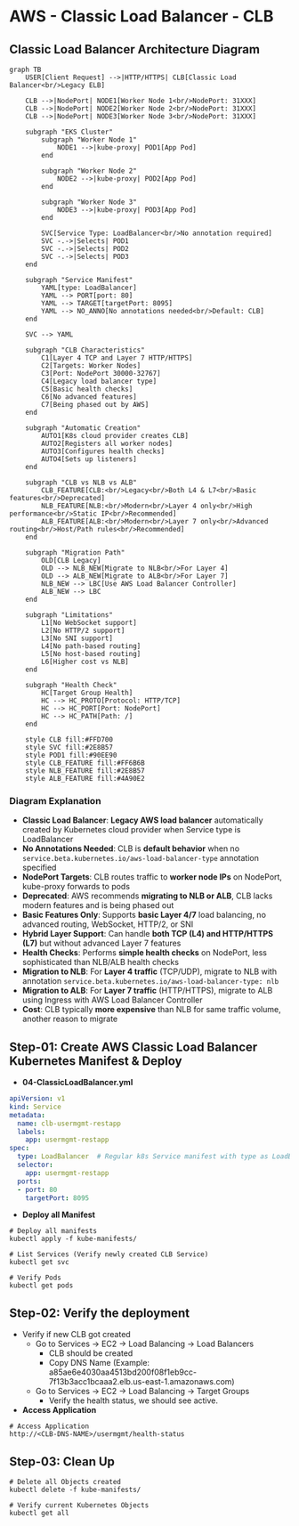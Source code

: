 # AWS - Classic Load Balancer - CLB

## Classic Load Balancer Architecture Diagram

```mermaid
graph TB
    USER[Client Request] -->|HTTP/HTTPS| CLB[Classic Load Balancer<br/>Legacy ELB]
    
    CLB -->|NodePort| NODE1[Worker Node 1<br/>NodePort: 31XXX]
    CLB -->|NodePort| NODE2[Worker Node 2<br/>NodePort: 31XXX]
    CLB -->|NodePort| NODE3[Worker Node 3<br/>NodePort: 31XXX]
    
    subgraph "EKS Cluster"
        subgraph "Worker Node 1"
            NODE1 -->|kube-proxy| POD1[App Pod]
        end
        
        subgraph "Worker Node 2"
            NODE2 -->|kube-proxy| POD2[App Pod]
        end
        
        subgraph "Worker Node 3"
            NODE3 -->|kube-proxy| POD3[App Pod]
        end
        
        SVC[Service Type: LoadBalancer<br/>No annotation required]
        SVC -.->|Selects| POD1
        SVC -.->|Selects| POD2
        SVC -.->|Selects| POD3
    end
    
    subgraph "Service Manifest"
        YAML[type: LoadBalancer]
        YAML --> PORT[port: 80]
        YAML --> TARGET[targetPort: 8095]
        YAML --> NO_ANNO[No annotations needed<br/>Default: CLB]
    end
    
    SVC --> YAML
    
    subgraph "CLB Characteristics"
        C1[Layer 4 TCP and Layer 7 HTTP/HTTPS]
        C2[Targets: Worker Nodes]
        C3[Port: NodePort 30000-32767]
        C4[Legacy load balancer type]
        C5[Basic health checks]
        C6[No advanced features]
        C7[Being phased out by AWS]
    end
    
    subgraph "Automatic Creation"
        AUTO1[K8s cloud provider creates CLB]
        AUTO2[Registers all worker nodes]
        AUTO3[Configures health checks]
        AUTO4[Sets up listeners]
    end
    
    subgraph "CLB vs NLB vs ALB"
        CLB_FEATURE[CLB:<br/>Legacy<br/>Both L4 & L7<br/>Basic features<br/>Deprecated]
        NLB_FEATURE[NLB:<br/>Modern<br/>Layer 4 only<br/>High performance<br/>Static IP<br/>Recommended]
        ALB_FEATURE[ALB:<br/>Modern<br/>Layer 7 only<br/>Advanced routing<br/>Host/Path rules<br/>Recommended]
    end
    
    subgraph "Migration Path"
        OLD[CLB Legacy]
        OLD --> NLB_NEW[Migrate to NLB<br/>For Layer 4]
        OLD --> ALB_NEW[Migrate to ALB<br/>For Layer 7]
        NLB_NEW --> LBC[Use AWS Load Balancer Controller]
        ALB_NEW --> LBC
    end
    
    subgraph "Limitations"
        L1[No WebSocket support]
        L2[No HTTP/2 support]
        L3[No SNI support]
        L4[No path-based routing]
        L5[No host-based routing]
        L6[Higher cost vs NLB]
    end
    
    subgraph "Health Check"
        HC[Target Group Health]
        HC --> HC_PROTO[Protocol: HTTP/TCP]
        HC --> HC_PORT[Port: NodePort]
        HC --> HC_PATH[Path: /]
    end
    
    style CLB fill:#FFD700
    style SVC fill:#2E8B57
    style POD1 fill:#90EE90
    style CLB_FEATURE fill:#FF6B6B
    style NLB_FEATURE fill:#2E8B57
    style ALB_FEATURE fill:#4A90E2
```

### Diagram Explanation

- **Classic Load Balancer**: **Legacy AWS load balancer** automatically created by Kubernetes cloud provider when Service type is LoadBalancer
- **No Annotations Needed**: CLB is **default behavior** when no `service.beta.kubernetes.io/aws-load-balancer-type` annotation specified
- **NodePort Targets**: CLB routes traffic to **worker node IPs** on NodePort, kube-proxy forwards to pods
- **Deprecated**: AWS recommends **migrating to NLB or ALB**, CLB lacks modern features and is being phased out
- **Basic Features Only**: Supports **basic Layer 4/7** load balancing, no advanced routing, WebSocket, HTTP/2, or SNI
- **Hybrid Layer Support**: Can handle **both TCP (L4) and HTTP/HTTPS (L7)** but without advanced Layer 7 features
- **Health Checks**: Performs **simple health checks** on NodePort, less sophisticated than NLB/ALB health checks
- **Migration to NLB**: For **Layer 4 traffic** (TCP/UDP), migrate to NLB with annotation `service.beta.kubernetes.io/aws-load-balancer-type: nlb`
- **Migration to ALB**: For **Layer 7 traffic** (HTTP/HTTPS), migrate to ALB using Ingress with AWS Load Balancer Controller
- **Cost**: CLB typically **more expensive** than NLB for same traffic volume, another reason to migrate

## Step-01: Create AWS Classic Load Balancer Kubernetes Manifest & Deploy
- **04-ClassicLoadBalancer.yml**
```yml
apiVersion: v1
kind: Service
metadata:
  name: clb-usermgmt-restapp
  labels:
    app: usermgmt-restapp
spec:
  type: LoadBalancer  # Regular k8s Service manifest with type as LoadBalancer
  selector:
    app: usermgmt-restapp     
  ports:
  - port: 80
    targetPort: 8095
```
- **Deploy all Manifest**
```
# Deploy all manifests
kubectl apply -f kube-manifests/

# List Services (Verify newly created CLB Service)
kubectl get svc

# Verify Pods
kubectl get pods
```

## Step-02: Verify the deployment
- Verify if new CLB got created 
  - Go to  Services -> EC2 -> Load Balancing -> Load Balancers 
    - CLB should be created
    - Copy DNS Name (Example: a85ae6e4030aa4513bd200f08f1eb9cc-7f13b3acc1bcaaa2.elb.us-east-1.amazonaws.com)
  - Go to  Services -> EC2 -> Load Balancing -> Target Groups
    - Verify the health status, we should see active. 
- **Access Application** 
```
# Access Application
http://<CLB-DNS-NAME>/usermgmt/health-status
```    

## Step-03: Clean Up 
```
# Delete all Objects created
kubectl delete -f kube-manifests/

# Verify current Kubernetes Objects
kubectl get all
```